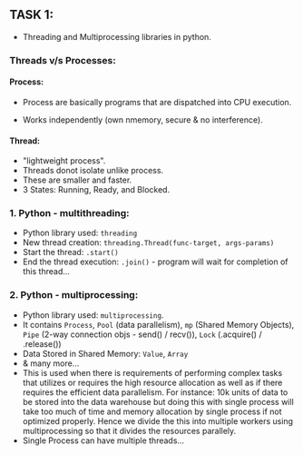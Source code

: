 ## TASK 1:

- Threading and Multiprocessing libraries in python.

### Threads v/s Processes:

#### Process:

- Process are basically programs that are dispatched into CPU execution.

- Works independently (own nmemory, secure & no interference).

#### Thread:

- "lightweight process".
- Threads donot isolate unlike process.
- These are smaller and faster.
- 3 States: Running, Ready, and Blocked.

### 1. Python - multithreading:

- Python library used: `threading`
- New thread creation: `threading.Thread(func-target, args-params)`
- Start the thread:
  `.start()`
- End the thread execution:
  `.join()` - program will wait for completion of this thread...

### 2. Python - multiprocessing:

- Python library used: `multiprocessing`.
- It contains `Process`, `Pool` (data parallelism), `mp` (Shared Memory Objects), `Pipe` (2-way connection objs - send() / recv()), `Lock` (.acquire() / .release())
- Data Stored in Shared Memory: `Value`, `Array`
- & many more...
- This is used when there is requirements of performing complex tasks that utilizes or requires the high resource allocation as well as if there requires the efficient data parallelism. For instance: 10k units of data to be stored into the data warehouse but doing this with single process will take too much of time and memory allocation by single process if not optimized properly. Hence we divide the this into multiple workers using multiprocessing so that it divides the resources parallely.
- Single Process can have multiple threads...
